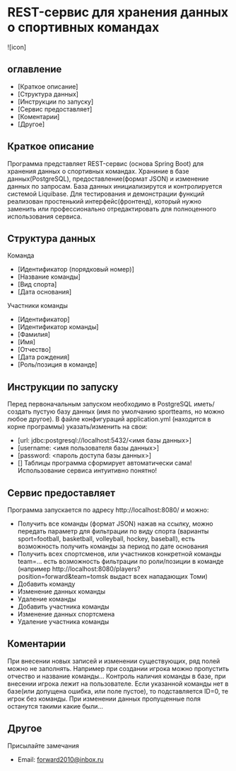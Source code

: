 # REST-сервис для хранения данных о спортивных командах
  
![icon]
  
## оглавление
* [Краткое описание]
* [Структура данных]
* [Инструкции по запуску]
* [Сервис предоставляет]
* [Коментарии]
* [Другое]
  
## Краткое описание
Программа представляет REST-сервис (основа Spring Boot) для хранения данных о спортивных командах.
Храниние в базе данных(PostgreSQL), предоставление(формат JSON) и изменение данных по запросам.
База данных инициализирутся и контролируется системой Liquibase.
Для тестирования и демонстрации функций реализован простенький интерфейс(фронтенд),
который нужно заменить или профессионально отредактировать для полноценного использования сервиса.
  
## Структура данных
Команда
* [Идентификатор (порядковый номер)]
* [Название команды]
* [Вид спорта]
* [Дата основания]

Участники команды
* [Идентификатор]
* [Идентификатор команды]
* [Фамилия]
* [Имя]
* [Отчество]
* [Дата рождения]
* [Роль/позиция в команде]
     
## Инструкции по запуску
Перед первоначальным запуском необходимо в PostgreSQL иметь/создать пустую базу данных (имя по умолчанию sportteams, но можно любое другое).
В файле конфигураций application.yml (находится в корне программы) указать/изменить на свои:
* [url: jdbc:postgresql://localhost:5432/<имя базы данных>]
* [username: <имя пользователя базы данных>]
* [password: <пароль доступа базы данных>]
* []
Таблицы программа сформирует автоматически сама!
Использование сервиса интуитивно понятно!

## Сервис предоставляет
Программа запускается по адресу http://localhost:8080/ и можно:
- Получить все команды (формат JSON) нажав на ссылку,
 можно передать параметр для фильтрации по виду спорта (варианты sport=football, basketball, volleyball, hockey, baseball),
 есть возможность получить команды за период по дате основания
- Получить всех спортсменов, или участников конкретной команды team=...
есть возможность фильтрации по роли/позиции в команде
(например http://localhost:8080/players?position=forward&team=tomsk выдаст всех нападающих Томи)
- Добавить команду
- Изменение данных команды
- Удаление команды
- Добавить участника команды
- Изменение данных спортсмена
- Удаление участника команды
                               
## Коментарии
При внесении новых записей и изменении существующих, ряд полей можно не заполнять.
Например при создании игрока можно пропустить отчество и название команды...
Контроль наличия команды в базе, при внесении игрока лежит на пользователе.
Если указанной команды нет в базе(или допущена ошибка, или поле пустое), то подставляется ID=0, те игрок без команды.
При изменении данных пропущенные поля останутся такими какие были...
                               
## Другое
Присылайте замечания
* Email: <forward2010@inbox.ru>

